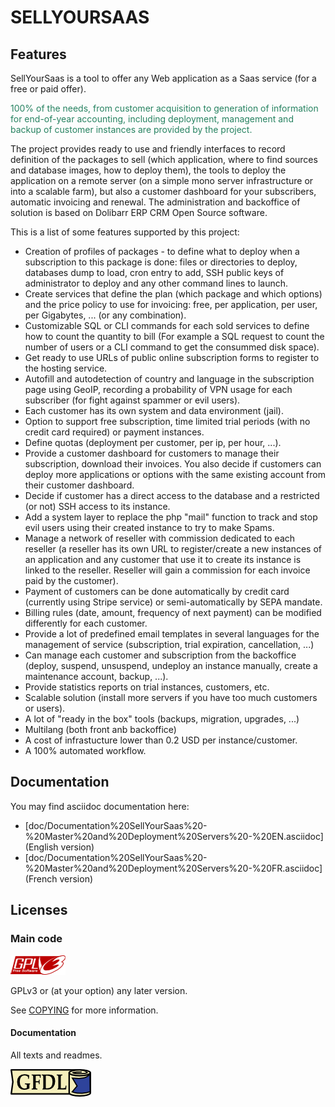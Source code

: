 # SELLYOURSAAS


## Features

SellYourSaas is a tool to offer any Web application as a Saas service (for a free or paid offer).

<span style="color: #268260">100% of the needs, from customer acquisition to generation of information for end-of-year accounting, including deployment, management and backup of customer instances are provided by the project.</span>
 
The project provides ready to use and friendly interfaces to record definition of the packages to sell (which application, where to find sources and database images, how to deploy them), the tools to deploy the application on a remote server (on a simple mono server infrastructure or into a scalable farm), but also a customer dashboard for your subscribers, automatic invoicing and renewal. The administration and backoffice of solution is based on Dolibarr ERP CRM Open Source software.

This is a list of some features supported by this project:

- Creation of profiles of packages - to define what to deploy when a subscription to this package is done: files or directories to deploy, databases dump to load, cron entry to add, SSH public keys of administrator to deploy and any other command lines to launch.
- Create services that define the plan (which package and which options) and the price policy to use for invoicing: free, per application, per user, per Gigabytes, ... (or any combination).
- Customizable SQL or CLI commands for each sold services to define how to count the quantity to bill (For example a SQL request to count the number of users or a CLI command to get the consummed disk space).
- Get ready to use URLs of public online subscription forms to register to the hosting service.
- Autofill and autodetection of country and language in the subscription page using GeoIP, recording a probability of VPN usage for each subscriber (for fight against spammer or evil users).
- Each customer has its own system and data environment (jail).
- Option to support free subscription, time limited trial periods (with no credit card required) or payment instances.
- Define quotas (deployment per customer, per ip, per hour, ...).
- Provide a customer dashboard for customers to manage their subscription, download their invoices. You also decide if customers can deploy more applications or options with the same existing account from their customer dashboard. 
- Decide if customer has a direct access to the database and a restricted (or not) SSH access to its instance.
- Add a system layer to replace the php "mail" function to track and stop evil users using their created instance to try to make Spams.  
- Manage a network of reseller with commission dedicated to each reseller (a reseller has its own URL to register/create a new instances of an application and any customer that use it to create its instance is linked to the reseller. Reseller will gain a commission for each invoice paid by the customer). 
- Payment of customers can be done automatically by credit card (currently using Stripe service) or semi-automatically by SEPA mandate.
- Billing rules (date, amount, frequency of next payment) can be modified differently for each customer.
- Provide a lot of predefined email templates in several languages for the management of service (subscription, trial expiration, cancellation, ...)
- Can manage each customer and subscription from the backoffice (deploy, suspend, unsuspend, undeploy an instance manually, create a maintenance account, backup, ...).
- Provide statistics reports on trial instances, customers, etc.
- Scalable solution (install more servers if you have too much customers or users).
- A lot of "ready in the box" tools (backups, migration, upgrades, ...) 
- Multilang (both front anb backoffice)
- A cost of infrastucture lower than 0.2 USD per instance/customer.
- A 100% automated workflow.


## Documentation

You may find asciidoc documentation here:

* [doc/Documentation%20SellYourSaas%20-%20Master%20and%20Deployment%20Servers%20-%20EN.asciidoc](English version)
* [doc/Documentation%20SellYourSaas%20-%20Master%20and%20Deployment%20Servers%20-%20FR.asciidoc](French version)


## Licenses

### Main code

![GPLv3 logo](img/gplv3.png)

GPLv3 or (at your option) any later version.

See [COPYING](COPYING) for more information.


#### Documentation

All texts and readmes.

![GFDL logo](img/gfdl.png)
